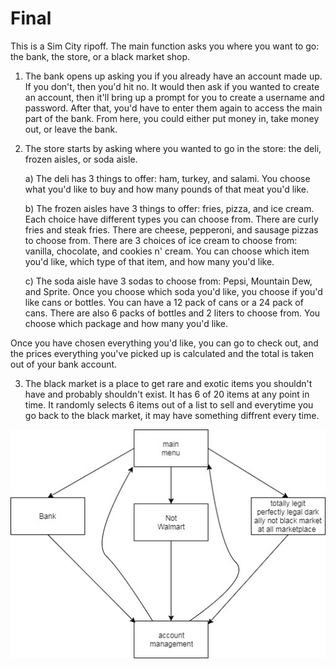 # Final

This is a Sim City ripoff. The main function asks you where you want to go: the bank, the store, or a black market shop.

1) The bank opens up asking you if you already have an account made up. If you don't, then you'd hit no. It would then ask if you wanted to create an account, then it'll bring up a prompt for you to create a username and password. After that, you'd have to enter them again to access the main part of the bank. From here, you could either put money in, take money out, or leave the bank.

2) The store starts by asking where you wanted to go in the store: the deli, frozen aisles, or soda aisle.

	a) The deli has 3 things to offer: ham, turkey, and salami. You choose what you'd like to buy 	and how many pounds of that meat you'd like.

	b) The frozen aisles have 3 things to offer: fries, pizza, and ice cream. Each choice have 	different types you can choose from. There are curly fries and steak fries. There are cheese, 	pepperoni, and sausage pizzas to choose from. There are 3 choices of ice cream to choose from: 	vanilla, chocolate, and cookies n' cream. You can choose which item you'd like, which type of 	that item, and how many you'd like.

	c) The soda aisle have 3 sodas to choose from: Pepsi, Mountain Dew, and Sprite. Once you 	choose which soda you'd like, you choose if you'd like cans or bottles. You can have a 12 pack 	of cans or a 24 pack of cans. There are also 6 packs of bottles and 2 liters to choose from. 	You choose which package and how many you'd like.

Once you have chosen everything you'd like, you can go to check out, and the prices everything you've picked up is calculated and the total is taken out of your bank account.

3) The black market is a place to get rare and exotic items you shouldn't have and probably shouldn't exist.
It has 6 of 20 items at any point in time. It randomly selects 6 items out of a list to sell and everytime you go back to 
the black market, it may have something diffrent every time.
<img src = "C++final.jpg">

